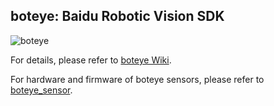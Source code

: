 ## boteye: Baidu Robotic Vision SDK ##
![boteye](https://preview.ibb.co/eojTSe/page_1.png)

For details, please refer to [boteye Wiki](https://github.com/baidu/boteye/wiki).

For hardware and firmware of boteye sensors, please refer to [boteye_sensor](https://github.com/baidu/boteye_sensor).
